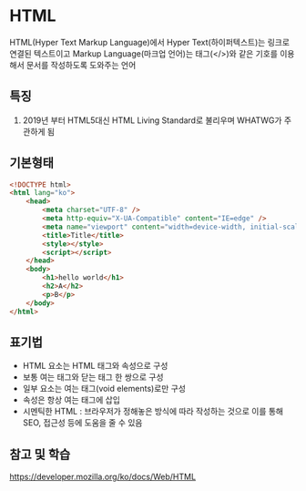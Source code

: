 # HTML
HTML(Hyper Text Markup Language)에서 Hyper Text(하이퍼텍스트)는 링크로 연결된 텍스트이고 Markup Language(마크업 언어)는 태그(</>)와 같은 기호를 이용해서 문서를 작성하도록 도와주는 언어

## 특징
1. 2019년 부터 HTML5대신 HTML Living Standard로 불리우며 WHATWG가 주관하게 됨

## 기본형태
```html
<!DOCTYPE html>
<html lang="ko">
    <head>
        <meta charset="UTF-8" />
        <meta http-equiv="X-UA-Compatible" content="IE=edge" />
        <meta name="viewport" content="width=device-width, initial-scale=1.0" />
        <title>Title</title>
        <style></style>
        <script></script>
    </head>
    <body>
        <h1>hello world</h1>
        <h2>A</h2>
        <p>B</p>
    </body>
</html>
```

## 표기법
- HTML 요소는 HTML 태그와 속성으로 구성
- 보통 여는 태그와 닫는 태그 한 쌍으로 구성
- 일부 요소는 여는 태그(void elements)로만 구성
- 속성은 항상 여는 태그에 삽입
- 시멘틱한 HTML : 브라우저가 정해놓은 방식에 따라 작성하는 것으로 이를 통해 SEO, 접근성 등에 도움을 줄 수 있음

## 참고 및 학습
https://developer.mozilla.org/ko/docs/Web/HTML
